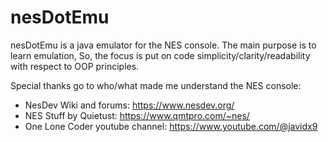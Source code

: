 # nesDotEmu

nesDotEmu is a java emulator for the NES console.
The main purpose is to learn emulation, 
So, the focus is put on code simplicity/clarity/readability with respect to OOP principles. 

Special thanks go to who/what made me understand the NES console:
* NesDev Wiki and forums: https://www.nesdev.org/
* NES Stuff by Quietust: https://www.qmtpro.com/~nes/
* One Lone Coder youtube channel: https://www.youtube.com/@javidx9